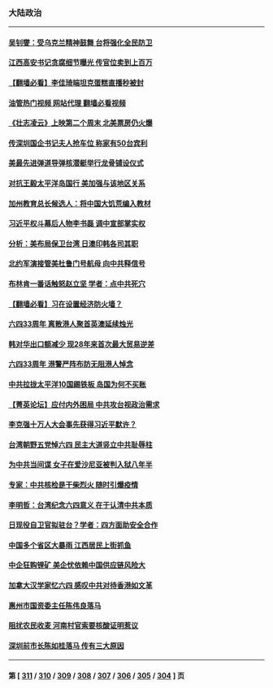 ### 大陆政治
---
#### [吴钊燮：受乌克兰精神鼓舞 台将强化全民防卫](../../pages/ncid277/n13753121.md?06061645) 
#### [江西高安书记贪腐细节曝光 传官位卖到上百万](../../pages/ncid277/n13753181.md?06061645) 
#### [【翻墙必看】李佳琦端坦克蛋糕直播秒被封](../../pages/ncid277/n13753118.md?06061645) 
#### [油管热门视频 网站代理 翻墙必看视频](http://209.222.30.114:81/youtube.html?06061645)
#### [《壮志凌云》上映第二个周末 北美票房仍火爆](../../pages/ncid277/n13753028.md?06061645) 
#### [传深圳国企书记夫人抢车位 称家有50台宾利](../../pages/ncid277/n13752947.md?06061645) 
#### [美最先进弹道导弹核潜艇举行龙骨铺设仪式](../../pages/ncid277/n13752964.md?06061645) 
#### [对抗王毅太平洋岛国行 美加强与该地区关系](../../pages/ncid277/n13752906.md?06061645) 
#### [加州教育总长候选人：将中国大饥荒编入教材](../../pages/ncid277/n13752863.md?06061645) 
#### [习近平权斗幕后人物李书磊 调中宣部掌实权](../../pages/ncid277/n13752837.md?06061645) 
#### [分析：美布局保卫台湾 日澳印韩各司其职](../../pages/ncid277/n13751378.md?06061645) 
#### [北约军演接管美杜鲁门号航母 向中共释信号](../../pages/ncid277/n13751927.md?06061645) 
#### [布林肯一番话触怒赵立坚 学者：点中共死穴](../../pages/ncid277/n13751882.md?06061645) 
#### [【翻墙必看】习在设置经济防火墙？](../../pages/ncid277/n13752598.md?06061645) 
#### [六四33周年 离散港人聚首英澳延续烛光](../../pages/ncid277/n13752591.md?06061645) 
#### [韩对华出口额减少 现28年来首次最大贸易逆差](../../pages/ncid277/n13752569.md?06061645) 
#### [六四33周年 港警严阵布防无阻港人悼念](../../pages/ncid277/n13752544.md?06061645) 
#### [中共拉拢太平洋10国踢铁板 岛国为何不买账](../../pages/ncid277/n13752471.md?06061645) 
#### [【菁英论坛】应付内外困局 中共攻台视政治需求](../../pages/ncid277/n13752381.md?06061645) 
#### [李克强十万人大会事先获得习近平默许？](../../pages/ncid277/n13752436.md?06061645) 
#### [台湾朝野五党悼六四 民主大道竖立中共耻辱柱](../../pages/ncid277/n13752421.md?06061645) 
#### [为中共当间谍 女子在爱沙尼亚被判入狱八年半](../../pages/ncid277/n13752434.md?06061645) 
#### [专家：中共核检是干柴烈火 随时引爆疫情](../../pages/ncid277/n13752419.md?06061645) 
#### [李明哲：台湾纪念六四意义 在于认清中共本质](../../pages/ncid277/n13752394.md?06061645) 
#### [日现役自卫官拟驻台？学者：四方面助安全合作](../../pages/ncid277/n13752307.md?06061645) 
#### [中国多个省区大暴雨 江西居民上街抓鱼](../../pages/ncid277/n13752238.md?06061645) 
#### [中企狂购锂矿 美企忧依赖中国供应链风险大](../../pages/ncid277/n13752297.md?06061645) 
#### [加拿大汉学家忆六四 感叹中共对待香港如文革](../../pages/ncid277/n13752210.md?06061645) 
#### [惠州市国资委主任陈伟良落马](../../pages/ncid277/n13752224.md?06061645) 
#### [阻扰农民收麦 河南村官索要核酸证明惹议](../../pages/ncid277/n13752209.md?06061645) 
#### [深圳前市长陈如桂落马 传有三大原因](../../pages/ncid277/n13752163.md?06061645) 

---
#### 第 [ [311](./311.md?06061645) / [310](./310.md?06061645) / [309](./309.md?06061645) / [308](./308.md?06061645) / [307](./307.md?06061645) / [306](./306.md?06061645) / [305](./305.md?06061645) / [304](./304.md?06061645) ] 页
